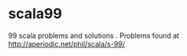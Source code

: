 # scala99 
99 scala problems and solutions . 
Problems found at http://aperiodic.net/phil/scala/s-99/
